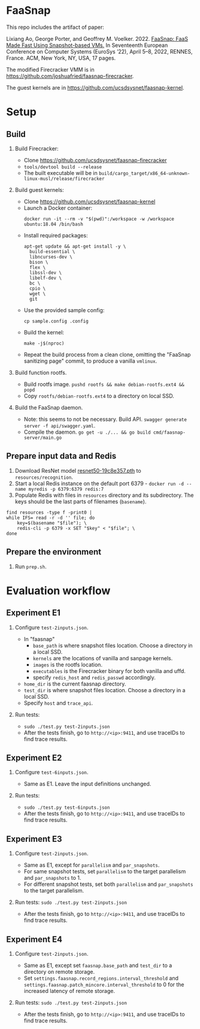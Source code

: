 # FaaSnap

This repo includes the artifact of paper: 

Lixiang Ao, George Porter, and Geoffrey M. Voelker. 2022. [FaaSnap: FaaS Made Fast Using Snapshot-based VMs.](https://doi.org/10.1145/3492321.3524270) In Seventeenth European Conference on Computer Systems (EuroSys ’22), April 5–8, 2022, RENNES, France. ACM, New York, NY, USA, 17 pages. 

The modified Firecracker VMM is in https://github.com/joshuafried/faasnap-firecracker.

The guest kernels are in https://github.com/ucsdsysnet/faasnap-kernel.

# Setup
## Build
1. Build Firecracker:
    - Clone https://github.com/ucsdsysnet/faasnap-firecracker
    - `tools/devtool build --release`
    - The built executable will be in `build/cargo_target/x86_64-unknown-linux-musl/release/firecracker`
1. Build guest kernels:
    - Clone https://github.com/ucsdsysnet/faasnap-kernel
    - Launch a Docker container:
      ```
      docker run -it --rm -v "$(pwd)":/workspace -w /workspace ubuntu:18.04 /bin/bash
      ```
    - Install required packages:
      ```
      apt-get update && apt-get install -y \
        build-essential \
        libncurses-dev \
        bison \
        flex \
        libssl-dev \
        libelf-dev \
        bc \
        cpio \
        wget \
        git
      ```
    - Use the provided sample config:
      ```
      cp sample.config .config
      ```
    - Build the kernel:
      ```
      make -j$(nproc)
      ```
    - Repeat the build process from a clean clone, omitting the "FaaSnap sanitizing page" commit, to produce a vanilla `vmlinux`.

1. Build function rootfs.
    - Build rootfs image. `pushd rootfs && make debian-rootfs.ext4 && popd`
    - Copy `rootfs/debian-rootfs.ext4` to a directory on local SSD.
1. Build the FaaSnap daemon.
    - Note: this seems to not be necessary. Build API. `swagger generate server -f api/swagger.yaml`.
    - Compile the daemon. `go get -u ./... && go build cmd/faasnap-server/main.go`

## Prepare input data and Redis
1. Download ResNet model [resnet50-19c8e357.pth](https://github.com/fregu856/deeplabv3/blob/master/pretrained_models/resnet/resnet50-19c8e357.pth) to `resources/recognition`.
1. Start a local Redis instance on the default port 6379 - `docker run -d --name myredis -p 6379:6379 redis:7 `
1. Populate Redis with files in `resources` directory and its subdirectory. The keys should be the last parts of filenames (`basename`).
```
find resources -type f -print0 |
while IFS= read -r -d '' file; do
    key=$(basename "$file"); \
    redis-cli -p 6379 -x SET "$key" < "$file"; \
done
```

## Prepare the environment
1. Run `prep.sh`.

# Evaluation workflow

## Experiment E1
1. Configure `test-2inputs.json`.
    - In "faasnap"
        - `base_path` is where snapshot files location. Choose a directory in a local SSD.
        - `kernels` are the locations of vanilla and sanpage kernels.
        - `images` is the rootfs location.
        - `executables` is the Firecracker binary for both vanilla and uffd.
        - specify `redis_host` and `redis_passwd` accordingly.
    - `home_dir` is the current faasnap directory.
    - `test_dir` is where snapshot files location. Choose a directory in a local SSD.
    - Specify `host` and `trace_api`.

1. Run tests:
    - `sudo ./test.py test-2inputs.json`
    - After the tests finish, go to `http://<ip>:9411`, and use traceIDs to find trace results.

## Experiment E2
1. Configure `test-6inputs.json`.
    - Same as E1. Leave the input definitions unchanged.

1. Run tests:
    - `sudo ./test.py test-6inputs.json`
    - After the tests finish, go to `http://<ip>:9411`, and use traceIDs to find trace results.

## Experiment E3
1. Configure `test-2inputs.json`.
    - Same as E1, except for `parallelism` and `par_snapshots`.
    - For same snapshot tests, set `parallelism` to the target parallelism and `par_snapshots` to 1.
    - For different snapshot tests, set both `parallelism` and `par_snapshots` to the target parallelism.

1. Run tests:
    `sudo ./test.py test-2inputs.json`
    - After the tests finish, go to `http://<ip>:9411`, and use traceIDs to find trace results.

## Experiment E4
1. Configure `test-2inputs.json`.
    - Same as E1, except set `faasnap.base_path` and `test_dir` to a directory on remote storage.
    - Set `settings.faasnap.record_regions.interval_threshold` and `settings.faasnap.patch_mincore.interval_threshold` to 0 for the increased latency of remote storage.

1. Run tests:
    `sudo ./test.py test-2inputs.json`
    - After the tests finish, go to `http://<ip>:9411`, and use traceIDs to find trace results.
